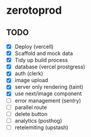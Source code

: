 # zerotoprod

## TODO

- [x] Deploy (vercell)
- [x] Scaffold and mock data
- [x] Tidy up build process
- [x] database (vercel prostgress)
- [x] auth (clerk)
- [x] image upload
- [x] server only rendering (taint)
- [x] use next/image component
- [ ] error management (sentry)
- [ ] parallel route
- [ ] delete button
- [ ] analytics (posthog)
- [ ] retelemiting (upstash)
